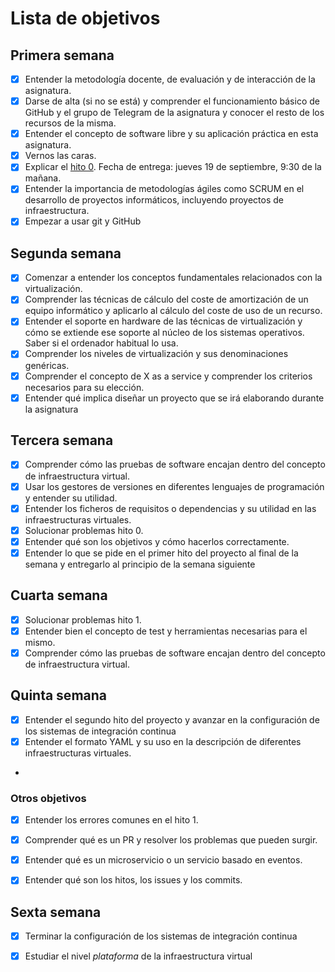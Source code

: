 # Lista de objetivos

## Primera semana 

- [x] Entender la metodología docente, de evaluación y de interacción de la asignatura.
- [x] Darse de alta (si no se está) y comprender el funcionamiento básico de GitHub y el
   grupo de Telegram de la asignatura y conocer el resto de los recursos de la misma.
- [x] Entender el concepto de software libre y su aplicación práctica en esta asignatura.
- [x] Vernos las caras.
- [x] Explicar el
   [hito 0](http://jj.github.io/IV/documentos/proyecto/0.Repositorio). Fecha
   de entrega: jueves 19 de septiembre, 9:30 de la mañana.
- [x] Entender la importancia de metodologías ágiles como SCRUM en el
   desarrollo de proyectos informáticos, incluyendo proyectos de
   infraestructura.
- [x] Empezar a usar git y GitHub

## Segunda semana

- [x] Comenzar a entender los conceptos fundamentales relacionados con la virtualización.
- [x] Comprender las técnicas de cálculo del coste de amortización de un equipo informático y aplicarlo al cálculo del coste de uso de un recurso.
- [x] Entender el soporte en hardware de las técnicas de virtualización y cómo se extiende ese soporte al núcleo de los sistemas operativos. Saber si el ordenador habitual lo usa.
- [x] Comprender los niveles de virtualización y sus denominaciones genéricas.
- [x] Comprender el concepto de X as a service y comprender los criterios necesarios para su elección.
- [x] Entender qué implica diseñar un proyecto que se irá elaborando durante la asignatura

## Tercera semana

- [x] Comprender cómo las pruebas de software encajan dentro del concepto de infraestructura virtual.
- [x] Usar los gestores de versiones en diferentes lenguajes de programación y entender su utilidad.
- [x] Entender los ficheros de requisitos o dependencias y su utilidad en las infraestructuras virtuales.
- [x] Solucionar problemas hito 0. 
- [x] Entender qué son los objetivos y cómo hacerlos correctamente.
-[x] Entender lo que se pide en el primer hito del proyecto al final de la semana y entregarlo al principio de la semana siguiente

## Cuarta semana

- [x] Solucionar problemas hito 1.
- [x] Entender bien el concepto de test y herramientas necesarias para el mismo.
- [x] Comprender cómo las pruebas de software encajan dentro del concepto
   de infraestructura virtual.
  
## Quinta semana 

- [x] Entender el segundo hito del proyecto y avanzar en la configuración de los sistemas de integración continua
- [x] Entender el formato YAML y su uso en la descripción de diferentes infraestructuras virtuales. 
-

### Otros objetivos

- [x] Entender los errores comunes en el hito 1.
- [x] Comprender qué es un PR y resolver los problemas que pueden surgir.
- [x] Entender qué es un microservicio o un servicio basado en eventos.
- [x] Entender qué son los hitos, los issues y los commits.


## Sexta semana

- [x] Terminar la configuración de los sistemas de integración continua
- [x] Estudiar el nivel *plataforma* de la infraestructura virtual 



